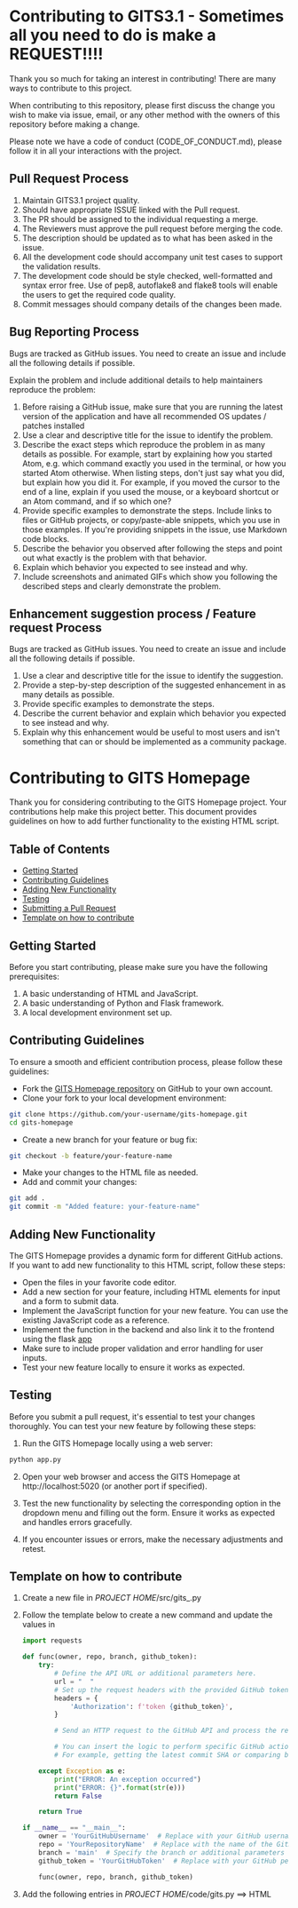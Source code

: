 # Contributing to GITS3.1 - Sometimes all you need to do is make a REQUEST!!!!

Thank you so much for taking an interest in contributing! There are many ways to contribute to this project.

When contributing to this repository, please first discuss the change you wish to make via issue,
email, or any other method with the owners of this repository before making a change.

Please note we have a code of conduct (CODE_OF_CONDUCT.md), please follow it in all your interactions with the project.

## Pull Request Process

1. Maintain GITS3.1 project quality.
2. Should have appropriate ISSUE linked with the Pull request.
3. The PR should be assigned to the individual requesting a merge.
4. The Reviewers must approve the pull request before merging the code.
5. The description should be updated as to what has been asked in the issue.
6. All the development code should accompany unit test cases to support the validation results.
7. The development code should be style checked, well-formatted and syntax error free. Use of pep8, autoflake8 and flake8 tools will enable the users to get the required code quality.
8. Commit messages should company details of the changes been made.

## Bug Reporting Process

Bugs are tracked as GitHub issues. You need to create an issue and include all the following details if possible.

Explain the problem and include additional details to help maintainers reproduce the problem:

1. Before raising a GitHub issue, make sure that you are running the latest version of the application and have all recommended OS updates / patches installed
2. Use a clear and descriptive title for the issue to identify the problem.
3. Describe the exact steps which reproduce the problem in as many details as possible. For example, start by explaining how you started Atom, e.g. which command exactly you used in the terminal, or how you started Atom otherwise. When listing steps, don't just say what you did, but explain how you did it. For example, if you moved the cursor to the end of a line, explain if you used the mouse, or a keyboard shortcut or an Atom command, and if so which one?
4. Provide specific examples to demonstrate the steps. Include links to files or GitHub projects, or copy/paste-able snippets, which you use in those examples. If you're providing snippets in the issue, use Markdown code blocks.
5. Describe the behavior you observed after following the steps and point out what exactly is the problem with that behavior.
6. Explain which behavior you expected to see instead and why.
7. Include screenshots and animated GIFs which show you following the described steps and clearly demonstrate the problem.

## Enhancement suggestion process / Feature request Process

Bugs are tracked as GitHub issues. You need to create an issue and include all the following details if possible.

1. Use a clear and descriptive title for the issue to identify the suggestion.
2. Provide a step-by-step description of the suggested enhancement in as many details as possible.
3. Provide specific examples to demonstrate the steps.
4. Describe the current behavior and explain which behavior you expected to see instead and why.
5. Explain why this enhancement would be useful to most users and isn't something that can or should be implemented as a community package.


# Contributing to GITS Homepage

Thank you for considering contributing to the GITS Homepage project. Your contributions help make this project better. This document provides guidelines on how to add further functionality to the existing HTML script.

## Table of Contents

- [Getting Started](#getting-started)
- [Contributing Guidelines](#contributing-guidelines)
- [Adding New Functionality](#adding-new-functionality)
- [Testing](#testing)
- [Submitting a Pull Request](#submitting-a-pull-request)
- [Template on how to contribute](#Template-on-how-to-contribute)

## Getting Started

Before you start contributing, please make sure you have the following prerequisites:

1. A basic understanding of HTML and JavaScript.
2. A basic understanding of Python and Flask framework.
3. A local development environment set up.

## Contributing Guidelines

To ensure a smooth and efficient contribution process, please follow these guidelines:

- Fork the [GITS Homepage repository](https://github.com/your-username/gits-homepage) on GitHub to your own account.
- Clone your fork to your local development environment:

```bash
git clone https://github.com/your-username/gits-homepage.git
cd gits-homepage
```

- Create a new branch for your feature or bug fix:

```bash
git checkout -b feature/your-feature-name
```

- Make your changes to the HTML file as needed.
- Add and commit your changes:
```bash
git add .
git commit -m "Added feature: your-feature-name"
```
## Adding New Functionality
The GITS Homepage provides a dynamic form for different GitHub actions. If you want to add new functionality to this HTML script, follow these steps:

- Open the files in your favorite code editor.
- Add a new section for your feature, including HTML elements for input and a form to submit data.
- Implement the JavaScript function for your new feature. You can use the existing JavaScript code as a reference.
- Implement the function in the backend and also link it to the frontend using the flask [app](/src/app.py)
- Make sure to include proper validation and error handling for user inputs.
- Test your new feature locally to ensure it works as expected.

## Testing
Before you submit a pull request, it's essential to test your changes thoroughly. You can test your new feature by following these steps:

1. Run the GITS Homepage locally using a web server:
   
```bash
python app.py
```

2. Open your web browser and access the GITS Homepage at http://localhost:5020 (or another port if specified).

3. Test the new functionality by selecting the corresponding option in the dropdown menu and filling out the form. Ensure it works as expected and handles errors gracefully.

4. If you encounter issues or errors, make the necessary adjustments and retest.

## Template on how to contribute

1. Create a new file in _PROJECT HOME_/src/gits\_<command name>.py
2. Follow the template below to create a new command and update the values in

   ```python
   import requests

   def func(owner, repo, branch, github_token):
       try:
           # Define the API URL or additional parameters here.
           url = "  "
           # Set up the request headers with the provided GitHub token for authentication.
           headers = {
               'Authorization': f'token {github_token}',
           }

           # Send an HTTP request to the GitHub API and process the response.

           # You can insert the logic to perform specific GitHub actions here.
           # For example, getting the latest commit SHA or comparing branches.

       except Exception as e:
           print("ERROR: An exception occurred")
           print("ERROR: {}".format(str(e)))
           return False

       return True

   if __name__ == "__main__":
       owner = 'YourGitHubUsername'  # Replace with your GitHub username or organization name.
       repo = 'YourRepositoryName'  # Replace with the name of the GitHub repository.
       branch = 'main'  # Specify the branch or additional parameters needed.
       github_token = 'YourGitHubToken'  # Replace with your GitHub personal access token.

       func(owner, repo, branch, github_token)

   ```

3. Add the following entries in _PROJECT HOME_/code/gits.py ==> HTML

